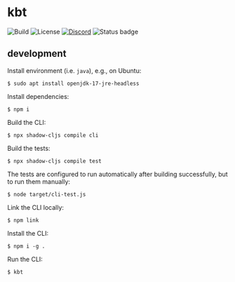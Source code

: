 # kbt

![Build](https://img.shields.io/github/checks-status/kubelt/kubelt/main)
![License](https://img.shields.io/github/license/kubelt/kubelt)
[![Discord](https://img.shields.io/discord/790660849471062046?label=Discord)](https://discord.gg/m8NbsgByA9)
![Status badge](https://img.shields.io/badge/Version-pre%20alpha-orange.svg)

## development

Install environment (i.e. `java`), e.g., on Ubuntu:

```
$ sudo apt install openjdk-17-jre-headless
```

Install dependencies:

```
$ npm i
```

Build the CLI:

```
$ npx shadow-cljs compile cli
```

Build the tests:

```
$ npx shadow-cljs compile test
```

The tests are configured to run automatically after building successfully, but to run them manually:

```
$ node target/cli-test.js
```

Link the CLI locally:

```
$ npm link
```

Install the CLI:

```
$ npm i -g .
```

Run the CLI:

```
$ kbt
```
